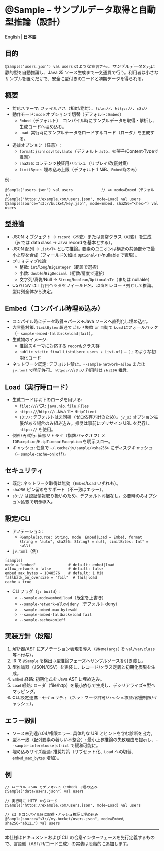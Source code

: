 # @Sample – サンプルデータ取得と自動型推論（設計）

[English](en/sample-annotation.md) | **日本語**


## 目的
`@Sample("users.json") val users` のような宣言から、サンプルデータを元に静的型を自動推論し、Java 25 ソース生成まで一気通貫で行う。利用者は小さなサンプルを置くだけで、安全に型付きのコードと初期データを得られる。

## 概要
- 対応スキーマ: ファイルパス（相対/絶対）、`file://`、`https://`、`s3://`
- 動作モード: `mode` オプションで切替（デフォルト: `Embed`）
  - `Embed`（デフォルト）: コンパイル時にサンプルデータを取得・解析し、生成コードへ埋め込む。
  - `Load`: 実行時にサンプルデータをロードするコード（ローダ）を生成する。
- 追加オプション（任意）:
  - `format`: `json|csv|tsv|auto`（デフォルト `auto`。拡張子/Content-Typeで推測）
  - `sha256`: コンテンツ検証用ハッシュ（リプレイ/改竄対策）
  - `limitBytes`: 埋め込み上限（デフォルト 1 MiB、`Embed`時のみ）

例:
```
@Sample("users.json") val users             // => mode=Embed（デフォルト）
@Sample("https://example.com/users.json", mode=Load) val users
@Sample(source="s3://bucket/key.json", mode=Embed, sha256="<hex>") val users
```

## 型推論
- JSON オブジェクト → `record`（不変）または通常クラス（可変）を生成（jv では data class → Java record を基本とする）。
- JSON 配列 → `List<T>` として推論。要素のユニオンは構造の共通部分で最小上界を合成（フィールド欠如は `Optional<T>`/nullable で表現）。
- プリミティブ推論:
  - 整数: `int`/`long`/`BigInteger`（範囲で選択）
  - 小数: `double`/`BigDecimal`（桁数/精度で選択）
  - 文字列/真偽/Null → `String`/`boolean`/`Optional<T>`（または nullable）
- CSV/TSV は 1 行目ヘッダをフィールド名、以降をレコード列として推論。型は列全体から決定。

## Embed（コンパイル時埋め込み）
- コンパイル時にデータ取得→パース→Java ソースへ直列化し埋め込む。
- 大容量対策: `limitBytes` 超過でビルド失敗 or 自動で `Load` にフォールバック（`--sample-embed-fallback=load|fail`）。
- 生成物のイメージ:
  - 推論スキーマに対応する `record`/クラス群
  - `public static final List<User> users = List.of( … );` のような初期化コード
- ネットワーク既定: デフォルト禁止。`--sample-network=allow` または `jv.toml` で明示許可。`https://`/`s3://` 利用時は `sha256` 推奨。

## Load（実行時ロード）
- 生成コードは以下のローダを用いる:
  - `file://`/パス: `java.nio.file.Files`
  - `https://`/`http://`: Java 11+ `HttpClient`
  - `s3://`: デフォルトは未同梱（ゼロ依存方針のため）。`jv_s3` オプション拡張がある場合のみ組み込み。推奨は事前にプリサイン URL を発行し `https://` を使用。
- 例外/再試行: 簡易リトライ（指数バックオフ）と `IOException`/`HttpTimeoutException` を明示スロー。
- キャッシュ: 任意で `~/.cache/jv/sample/<sha256>` にディスクキャッシュ（`--sample-cache=on|off`）。

## セキュリティ
- 既定: ネットワーク取得は無効（`Embed`/`Load` いずれも）。
- `sha256` ピン留めをサポート（不一致はエラー）。
- `s3://` は認証情報取り扱いのため、デフォルト同梱なし。必要時のみオプション拡張で明示導入。

## 設定/CLI
- アノテーション:
  - `@Sample(source: String, mode: Embed|Load = Embed, format: String = "auto", sha256: String? = null, limitBytes: Int? = null)`
- `jv.toml`（例）:
```
[sample]
mode = "embed"               # default: embed|load
allow_network = false        # default: false
embed_max_bytes = 1048576    # default: 1 MiB
fallback_on_oversize = "fail"  # fail|load
cache = true
```
- CLI フラグ（`jv build`）:
  - `--sample-mode=embed|load`（既定を上書き）
  - `--sample-network=allow|deny`（デフォルト deny）
  - `--sample-embed-max-bytes=N`
  - `--sample-embed-fallback=load|fail`
  - `--sample-cache=on|off`

## 実装方針（段階）
1) 解析器/AST にアノテーション表現を導入（`@Name(args)` を `val/var/class` 等へ付与）。
2) IR で `@Sample` を検出→型推論フェーズへサンプルソースを引き渡し。
3) 型推論器（JSON/CSV）を実装し、レコード/クラス定義と初期化表現を生成。
4) `Embed` 経路: 初期化式を Java AST に埋め込み。
5) `Load` 経路: ローダ（file/http）を最小依存で生成し、デシリアライズ→型へマッピング。
6) CLI/設定連携・セキュリティ（ネットワーク許可/ハッシュ検証/容量制限/キャッシュ）。

## エラー設計
- ソース未到達/404/権限エラー: 具体的な URI とヒントを含む診断を出力。
- 型不一致（配列要素の著しい不整合）: 最小上界推論の失敗理由を提示し、`--sample-infer=loose|strict` で緩和可能に。
- 埋め込みサイズ超過: 推奨対策（サブセット化、`Load` への切替、`embed_max_bytes` 増加）。

## 例
```
// ローカル JSON をデフォルト（Embed）で埋め込み
@Sample("data/users.json") val users

// 実行時に HTTP からロード
@Sample("https://example.com/users.json", mode=Load) val users

// s3 をコンパイル時に取得・ハッシュ検証し埋め込み
@Sample(source="s3://my-bucket/users.json", mode=Embed, sha256="ab12…") val users
```

---
本仕様はドキュメントおよび CLI の合意インターフェースを先行定義するもので、言語側（AST/IR/コード生成）の実装は段階的に追加します。